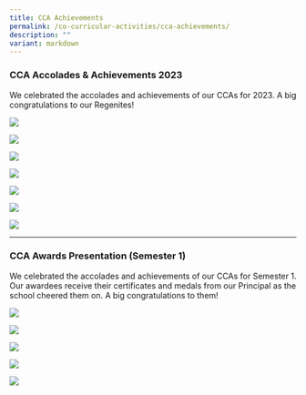 ```yaml
---
title: CCA Achievements
permalink: /co-curricular-activities/cca-achievements/
description: ""
variant: markdown
---
```

### **CCA Accolades & Achievements 2023**

We celebrated the accolades and achievements of our CCAs for 2023. A big congratulations to our Regenites!

![](/images/CCA%20Achievements/CCAAccolades&Achievements%202023_1.png)

![](/images/CCA%20Achievements/CCAAccolades&Achievements%202023_2.png)

![](/images/CCA%20Achievements/CCAAccolades&Achievements%202023_3.png)

![](/images/CCA%20Achievements/CCAAccolades&Achievements%202023_4.png)

![](/images/CCA%20Achievements/CCAAccolades&Achievements%202023_5.png)

![](/images/CCA%20Achievements/CCAAccolades&Achievements%202023_6.png)

![](/images/CCA%20Achievements/CCAAccolades&Achievements%202023_7.png)

---

### **CCA Awards Presentation (Semester 1)**

We celebrated the accolades and achievements of our CCAs for Semester 1. Our awardees receive their certificates and medals from our Principal as the school cheered them on. A big congratulations to them!

![](/images/CCA%20Achievements/CCAAwardSem12023-1.jpeg)

![](/images/CCA%20Achievements/CCAAwardSem12023-2.jpeg)

![](/images/CCA%20Achievements/CCAAwardSem12023-3.jpeg)

![](/images/CCA%20Achievements/CCAAwardSem12023-4.jpeg)

![](/images/CCA%20Achievements/CCAAwardSem12023-5.jpeg)